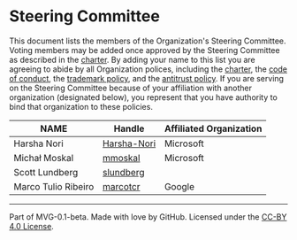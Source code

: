 # Steering Committee

This document lists the members of the Organization's Steering Committee. Voting members may be added once approved by the Steering Committee as described in the [charter](./CHARTER.md). By adding your name to this list you are agreeing to abide by all Organization polices, including the [charter](./CHARTER.md), the [code of conduct](./CODE-OF-CONDUCT.md), the [trademark policy](./TRADEMARKS.md), and the [antitrust policy](./ANTITRUST.md). If you are serving on the Steering Committee because of your affiliation with another organization (designated below), you represent that you have authority to bind that organization to these policies.

| **NAME** | **Handle** | **Affiliated Organization** |
| --- | --- | --- |
| Harsha Nori | [Harsha-Nori](https://github.com/Harsha-Nori) | Microsoft |
| Michał Moskal | [mmoskal](https://github.com/mmoskal) | Microsoft |
| Scott Lundberg | [slundberg](https://github.com/slundberg) | |
| Marco Tulio Ribeiro | [marcotcr](https://github.com/marcotcr) | Google |
---
Part of MVG-0.1-beta.
Made with love by GitHub. Licensed under the [CC-BY 4.0 License](https://creativecommons.org/licenses/by-sa/4.0/).
